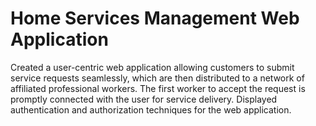 # Home Services Management Web Application

Created a user-centric web application allowing customers to submit service requests seamlessly, which are then distributed to a network of affiliated professional workers. The first worker to accept the request is promptly connected with the user for service 
delivery. Displayed authentication and authorization techniques for the web application.
